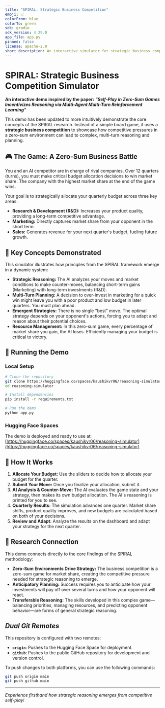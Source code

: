 ```yaml
---
title: "SPIRAL: Strategic Business Competition"
emoji: 📈
colorFrom: blue
colorTo: green
sdk: gradio
sdk_version: 4.29.0
app_file: app.py
pinned: false
license: apache-2.0
short_description: An interactive simulator for strategic business competition.
---
```


# SPIRAL: Strategic Business Competition Simulator

**An interactive demo inspired by the paper: *"Self-Play in Zero-Sum Games Incentivizes Reasoning via Multi-Agent Multi-Turn Reinforcement Learning"***

This demo has been updated to more intuitively demonstrate the core concepts of the SPIRAL research. Instead of a simple board game, it uses a **strategic business competition** to showcase how competitive pressures in a zero-sum environment can lead to complex, multi-turn reasoning and planning.

## 🎮 The Game: A Zero-Sum Business Battle

You and an AI competitor are in charge of rival companies. Over 12 quarters (turns), you must make critical budget allocation decisions to win market share. The company with the highest market share at the end of the game wins.

Your goal is to strategically allocate your quarterly budget across three key areas:
- **Research & Development (R&D):** Increases your product quality, providing a long-term competitive advantage.
- **Marketing:** Directly captures market share from your opponent in the short term.
- **Sales:** Generates revenue for your next quarter's budget, fueling future growth.

## 🧠 Key Concepts Demonstrated

This simulator illustrates how principles from the SPIRAL framework emerge in a dynamic system:

- **Strategic Reasoning:** The AI analyzes your moves and market conditions to make counter-moves, balancing short-term gains (Marketing) with long-term investments (R&D).
- **Multi-Turn Planning:** A decision to over-invest in marketing for a quick win might leave you with a poor product and low budget in later quarters. You must plan ahead.
- **Emergent Strategies:** There is no single "best" move. The optimal strategy depends on your opponent's actions, forcing you to adapt and reason about their potential choices.
- **Resource Management:** In this zero-sum game, every percentage of market share you gain, the AI loses. Efficiently managing your budget is critical to victory.

## 🚀 Running the Demo

### Local Setup
```bash
# Clone the repository
git clone https://huggingface.co/spaces/kaushikvr06/reasoning-simulator
cd reasoning-simulator

# Install dependencies
pip install -r requirements.txt

# Run the demo
python app.py
```

### Hugging Face Spaces
The demo is deployed and ready to use at:
[https://huggingface.co/spaces/kaushikvr06/reasoning-simulator](https://huggingface.co/spaces/kaushikvr06/reasoning-simulator)

## 📝 How It Works

1.  **Allocate Your Budget:** Use the sliders to decide how to allocate your budget for the quarter.
2.  **Submit Your Move:** Once you finalize your allocation, submit it.
3.  **AI Analysis & Counter-Move:** The AI evaluates the game state and your strategy, then makes its own budget allocation. The AI's reasoning is printed for you to see.
4.  **Quarterly Results:** The simulation advances one quarter. Market share shifts, product quality improves, and new budgets are calculated based on both of your decisions.
5.  **Review and Adapt:** Analyze the results on the dashboard and adapt your strategy for the next quarter.

## 🔬 Research Connection

This demo connects directly to the core findings of the SPIRAL methodology:
-   **Zero-Sum Environments Drive Strategy:** The business competition is a zero-sum game for market share, creating the competitive pressure needed for strategic reasoning to emerge.
-   **Anticipatory Planning:** Success requires you to anticipate how your investments will pay off over several turns and how your opponent will react.
-   **Transferable Reasoning:** The skills developed in this complex game—balancing priorities, managing resources, and predicting opponent behavior—are forms of general strategic reasoning.

## _Dual Git Remotes_

This repository is configured with two remotes:

-   **`origin`**: Pushes to the Hugging Face Space for deployment.
-   **`github`**: Pushes to the public GitHub repository for development and version control.

To push changes to both platforms, you can use the following commands:

```bash
git push origin main
git push github main
```

---

*Experience firsthand how strategic reasoning emerges from competitive self-play!*
